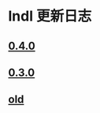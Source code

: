 # lndl 更新日志

## [0.4.0](./change_logs/0-4.md)

## [0.3.0](./change_logs/0-3.md)

## [old](./change_logs/old.md)
